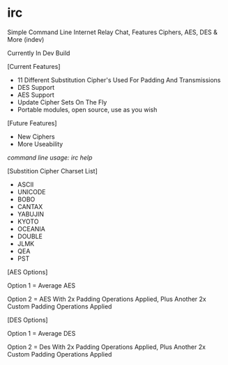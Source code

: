 # irc
Simple Command Line Internet Relay Chat, Features Ciphers, AES, DES &amp; More (indev)

Currently In Dev Build

[Current Features]
- 11 Different Substitution Cipher's Used For Padding And Transmissions
- DES Support
- AES Support
- Update Cipher Sets On The Fly
- Portable modules, open source, use as you wish
  
[Future Features]
- New Ciphers
- More Useability

*command line usage: irc help*

[Substition Cipher Charset List]
- ASCII
- UNICODE
- BOBO
- CANTAX
- YABUJIN
- KYOTO
- OCEANIA
- DOUBLE
- JLMK
- QEA
- PST

[AES Options]

Option 1 = Average AES

Option 2 = AES With 2x Padding Operations Applied, Plus Another 2x Custom Padding Operations Applied


[DES Options]

Option 1 = Average DES

Option 2 = Des With 2x Padding Operations Applied, Plus Another 2x Custom Padding Operations Applied
